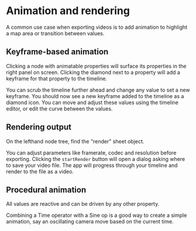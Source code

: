 # Animation and rendering

A common use case when exporting videos is to add animation to highlight a map area or transition between values.

## Keyframe-based animation

Clicking a node with animatable properties will surface its properties in the right panel on screen. Clicking the diamond next to a property will add a keyframe for that property to the timeline.

You can scrub the timeline further ahead and change any value to set a new keyframe. You should now see a new keyframe added to the timeline as a diamond icon. You can move and adjust these values using the timeline editor, or edit the curve between the values.

## Rendering output

On the lefthand node tree, find the "render" sheet object.

You can adjust parameters like framerate, codec and resolution before exporting. Clicking the `startRender` button will open a dialog asking where to save your video file. The app will progress through your timeline and render to the file as a video.

## Procedural animation
All values are reactive and can be driven by any other property.

Combining a Time operator with a Sine op is a good way to create a simple animation, say an oscillating camera move based on the current time.
